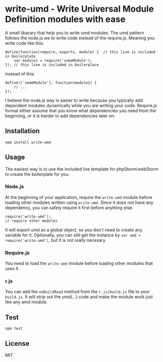 # write-umd - Write Universal Module Definition modules with ease

A small libarary that help you to write umd modules. The umd pattern follows the node.js we to write code instead of the require.js. Meaning you write code like this:

	define(function(require, exports, module) {  // this line is included in boilerplate
		var module1 = require('someModule');
	});	// this line is included in boilerplace
	
instead of this:

	define(['someModule'], function(module1) {
		// ...
	});

I believe the node.js way is easier to write because you typically add dependent modules dynamically while you are writing your code. Require.js format either assume that you know what dependencies you need from the beginning, or it is harder to add dependencies later on.

## Installation

	npm install write-umd

## Usage

The easiest way is to use the included live template for phpStorm/webStorm to create the boilerplate for you.

### Node.js
At the beginning of your application, require the `write-umd` module before loading other modules written using `write-umd`. Since it does not have any dependency, you can safely require it first before anything else.

	require('write-umd');
	// require other modules
	
It will export umd as a global object, so you don't need to create any variable for it. Optionally, you can still get the instance by `var umd = require('write-umd')`, but it is not really necesary.

### Require.js
You need to load the `write-umd` module before loading other modules that uses it.

### r.js
You can add the `onBuildRead` method from the `r.js/build.js` file to your `build.js`. It will strip out the umd(...) code and make the module work just like any amd module. 

## Test

	npm test

## License
MIT